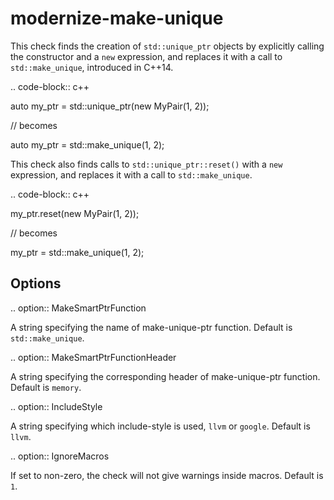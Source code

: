modernize-make-unique
=====================

This check finds the creation of `std::unique_ptr` objects by explicitly
calling the constructor and a `new` expression, and replaces it with a
call to `std::make_unique`, introduced in C++14.

.. code-block:: c++

auto my\_ptr = std::unique\_ptr<MyPair>(new MyPair(1, 2));

// becomes

auto my\_ptr = std::make\_unique<MyPair>(1, 2);

This check also finds calls to `std::unique_ptr::reset()` with a `new`
expression, and replaces it with a call to `std::make_unique`.

.. code-block:: c++

my\_ptr.reset(new MyPair(1, 2));

// becomes

my\_ptr = std::make\_unique<MyPair>(1, 2);

Options
-------

.. option:: MakeSmartPtrFunction

A string specifying the name of make-unique-ptr function. Default is
`std::make_unique`.

.. option:: MakeSmartPtrFunctionHeader

A string specifying the corresponding header of make-unique-ptr
function. Default is `memory`.

.. option:: IncludeStyle

A string specifying which include-style is used, `llvm` or `google`.
Default is `llvm`.

.. option:: IgnoreMacros

If set to non-zero, the check will not give warnings inside macros.
Default is `1`.
